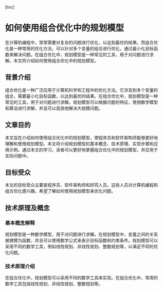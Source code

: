 
[toc]                    
                
                
如何使用组合优化中的规划模型
==================================

在计算机编程中，常常需要对复杂的问题进行优化，以达到最优的结果。而组合优化是一种常用的优化方法，可以针对多个变量的组合进行优化，通过最小化目标函数来解决问题。在组合优化中，规划模型是一种常见的工具，用于对问题进行求解。本文将介绍如何使用组合优化中的规划模型。

背景介绍
---------------

组合优化是一种广泛应用于计算机科学和工程中的优化方法。它涉及到多个变量的组合，需要最小化目标函数，以达到最优的结果。在组合优化中，规划模型是一种常见的工具，用于对问题进行求解。规划模型可以根据问题的特征，使用数学模型和算法进行求解，并且可以高效地解决大规模问题。

文章目的
---------

本文旨在介绍如何使用组合优化中的规划模型，使程序员和软件架构师能够更好地理解和使用规划模型。本文将介绍规划模型的基本概念、技术原理、实现步骤和应用示例。通过本文的学习，读者可以更好地掌握组合优化中的规划模型，并应用于实际问题中。

目标受众
-------------

本文的目标受众主要是程序员、软件架构师和研究人员。这些人员对计算机编程和组合优化感兴趣，希望了解如何使用规划模型来优化问题。

技术原理及概念
------------------------

### 基本概念解释

规划模型是一种数学模型，用于对问题进行求解。在规划模型中，变量之间的关系被建模为函数，并且可以使用数学公式来表示目标函数和约束条件。规划模型可以采用不同的数学工具，例如线性规划、非线性规划、整数规划等，以满足不同的优化问题。

### 技术原理介绍

在组合优化中，规划模型可以采用不同的数学工具来实现。在组合优化中，常用的数学工具包括线性规划、非线性规划、整数规划等。

